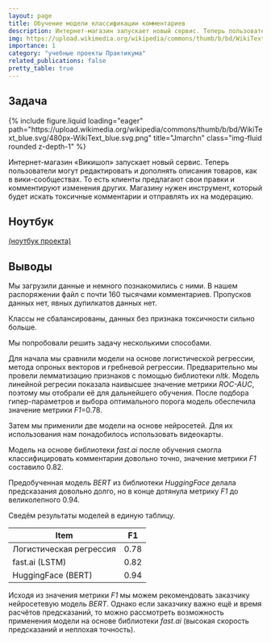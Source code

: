 ```yaml
---
layout: page
title: Обучение модели классификации комментариев
description: Интернет-магазин запускает новый сервис. Теперь пользователи могут редактировать и дополнять описания товаров, как в вики-сообществах. То есть клиенты предлагают свои правки и комментируют изменения других. Требуется инструмент, который будет искать токсичные комментарии и отправлять их на модерацию.
img: https://upload.wikimedia.org/wikipedia/commons/thumb/b/bd/WikiText_blue.svg/480px-WikiText_blue.svg.png
importance: 1
category: "учебные проекты Практикума"
related_publications: false
pretty_table: true
---
```


## Задача

<div class="row">
    <div class="col-sm mt-3 mt-md-0">
        {% include figure.liquid loading="eager" path="https://upload.wikimedia.org/wikipedia/commons/thumb/b/bd/WikiText_blue.svg/480px-WikiText_blue.svg.png" title="Jmarchn" class="img-fluid rounded z-depth-1" %}
    </div>
</div>

Интернет-магазин «Викишоп» запускает новый сервис. Теперь пользователи могут редактировать и дополнять описания товаров, как в вики-сообществах. То есть клиенты предлагают свои правки и комментируют изменения других. Магазину нужен инструмент, который будет искать токсичные комментарии и отправлять их на модерацию.

## Ноутбук

[(ноутбук проекта)](https://github.com/onixlas/DS_portfolio/tree/main/ML_p13_texts/bert.ipynb)

## Выводы

Мы загрузили данные и немного познакомились с ними. В нашем распоряжении файл с почти 160 тысячами комментариев. Пропусков данных нет, явных дупилкатов данных нет.

Классы не сбалансированы, данных без признака токсичности сильно больше.

Мы попробовали решить задачу несколькими способами.

Для начала мы сравнили модели на основе логистической регрессии, метода опроных векторов и гребневой регрессии. Предварительно мы провели лемматизацию признаков с помощью библиотеки _nltk_. Модель линейной регресии показала наивысшее значение метрики _ROC-AUC_, поэтому мы отобрали её для дальнейшего обучения. После подбора гипер-параметров и выбора оптимального порога модель обеспечила значение метрики _F1_=0.78.

Затем мы применили две модели на основе нейросетей. Для их использования нам понадобилось использовать видеокарты.

Модель на основе библиотеки _fast.ai_ после обучения смогла классифицировать комментарии довольно точно, значение метрики _F1_ составило 0.82.

Предобученная модель _BERT_ из библиотеки _HuggingFace_ делала предсказания довольно долго, но в конце дотянула метрику _F1_ до великолепного 0.94.

Сведём результаты моделей в единую таблицу.

| Item                    | F1   |
| ----------------------- | ---- |
| Логистическая регрессия | 0.78 |
| fast.ai (LSTM)          | 0.82 |
| HuggingFace (BERT)      | 0.94 |

Исходя из значения метрики _F1_ мы можем рекомендовать заказчику нейросетевую модель _BERT_. Однако если заказчику важно ещё и время расчётов предсказаний, то можно рассмотреть возможность применения модели на основе библиотеки _fast.ai_ (высокая скорость предсказаний и неплохая точность).
